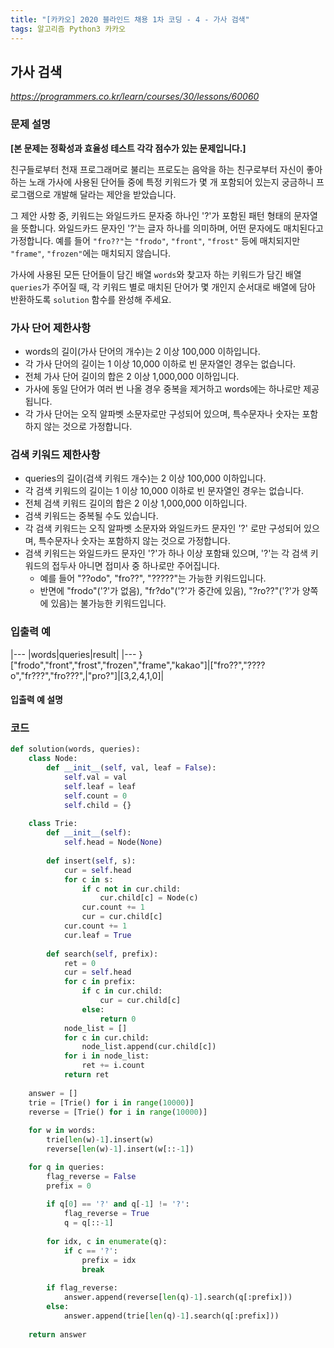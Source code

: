 ```yaml
---
title: "[카카오] 2020 블라인드 채용 1차 코딩 - 4 - 가사 검색"
tags: 알고리즘 Python3 카카오
---
```


## 가사 검색

*<https://programmers.co.kr/learn/courses/30/lessons/60060>*

### 문제 설명

**[본 문제는 정확성과 효율성 테스트 각각 점수가 있는 문제입니다.]**

친구들로부터 천재 프로그래머로 불리는 프로도는 음악을 하는 친구로부터 자신이 좋아하는 노래 가사에 사용된 단어들 중에 특정 키워드가 몇 개 포함되어 있는지 궁금하니 프로그램으로 개발해 달라는 제안을 받았습니다.

그 제안 사항 중, 키워드는 와일드카드 문자중 하나인 '?'가 포함된 패턴 형태의 문자열을 뜻합니다. 와일드카드 문자인 '?'는 글자 하나를 의미하며, 어떤 문자에도 매치된다고 가정합니다. 예를 들어 `"fro??"`는 `"frodo"`, `"front"`, `"frost"` 등에 매치되지만 `"frame"`, `"frozen"`에는 매치되지 않습니다.

가사에 사용된 모든 단어들이 담긴 배열 `words`와 찾고자 하는 키워드가 담긴 배열 `queries`가 주어질 때, 각 키워드 별로 매치된 단어가 몇 개인지 순서대로 배열에 담아 반환하도록 `solution` 함수를 완성해 주세요.

### 가사 단어 제한사항

* words의 길이(가사 단어의 개수)는 2 이상 100,000 이하입니다.
* 각 가사 단어의 길이는 1 이상 10,000 이하로 빈 문자열인 경우는 없습니다.
* 전체 가사 단어 길이의 합은 2 이상 1,000,000 이하입니다.
* 가사에 동일 단어가 여러 번 나올 경우 중복을 제거하고 words에는 하나로만 제공됩니다.
* 각 가사 단어는 오직 알파벳 소문자로만 구성되어 있으며, 특수문자나 숫자는 포함하지 않는 것으로 가정합니다.

### 검색 키워드 제한사항

* queries의 길이(검색 키워드 개수)는 2 이상 100,000 이하입니다.
* 각 검색 키워드의 길이는 1 이상 10,000 이하로 빈 문자열인 경우는 없습니다.
* 전체 검색 키워드 길이의 합은 2 이상 1,000,000 이하입니다.
* 검색 키워드는 중복될 수도 있습니다.
* 각 검색 키워드는 오직 알파벳 소문자와 와일드카드 문자인 '?' 로만 구성되어 있으며, 특수문자나 숫자는 포함하지 않는 것으로 가정합니다.
* 검색 키워드는 와일드카드 문자인 '?'가 하나 이상 포함돼 있으며, '?'는 각 검색 키워드의 접두사 아니면 접미사 중 하나로만 주어집니다.
    * 예를 들어 "??odo", "fro??", "?????"는 가능한 키워드입니다.
    * 반면에 "frodo"('?'가 없음), "fr?do"('?'가 중간에 있음), "?ro??"('?'가 양쪽에 있음)는 불가능한 키워드입니다.

### 입출력 예

|---
|words|queries|result|
|---
}["frodo","front","frost","frozen","frame","kakao"]|["fro??","????o","fr???","fro???",|"pro?"]|[3,2,4,1,0]|

#### 입출력 예 설명

### 코드

``` python
def solution(words, queries):
    class Node:
        def __init__(self, val, leaf = False):
            self.val = val
            self.leaf = leaf
            self.count = 0
            self.child = {}
    
    class Trie:
        def __init__(self):
            self.head = Node(None)
        
        def insert(self, s):
            cur = self.head
            for c in s:
                if c not in cur.child:
                    cur.child[c] = Node(c)
                cur.count += 1
                cur = cur.child[c]
            cur.count += 1
            cur.leaf = True
        
        def search(self, prefix):
            ret = 0
            cur = self.head
            for c in prefix:
                if c in cur.child:
                    cur = cur.child[c]
                else:
                    return 0
            node_list = []
            for c in cur.child:
                node_list.append(cur.child[c])
            for i in node_list:
                ret += i.count
            return ret
    
    answer = []
    trie = [Trie() for i in range(10000)]
    reverse = [Trie() for i in range(10000)]
    
    for w in words:
        trie[len(w)-1].insert(w)
        reverse[len(w)-1].insert(w[::-1])

    for q in queries:
        flag_reverse = False
        prefix = 0
        
        if q[0] == '?' and q[-1] != '?':
            flag_reverse = True
            q = q[::-1]
        
        for idx, c in enumerate(q):
            if c == '?':
                prefix = idx
                break
        
        if flag_reverse:
            answer.append(reverse[len(q)-1].search(q[:prefix]))
        else:
            answer.append(trie[len(q)-1].search(q[:prefix]))
    
    return answer
```